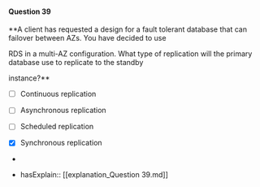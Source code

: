 #### Question  39


**A client has requested a design for a fault tolerant database that can failover between AZs. You have decided to use

RDS in a multi-AZ configuration. What type of replication will the primary database use to replicate to the standby

instance?**


- [ ] Continuous replication


- [ ] Asynchronous replication


- [ ] Scheduled replication


- [x] Synchronous replication


*

- hasExplain:: [[explanation_Question  39.md]]